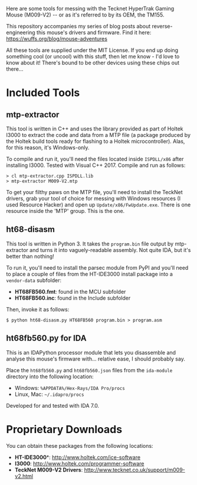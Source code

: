 Here are some tools for messing with the Tecknet HyperTrak Gaming Mouse
(M009-V2) -- or as it's referred to by its OEM, the TM155.

This repository accompanies my series of blog posts about reverse-engineering
this mouse's drivers and firmware. Find it here:
https://wuffs.org/blog/mouse-adventures

All these tools are supplied under the MIT License. If you end up doing
something cool (or uncool) with this stuff, then let me know - I'd love to
know about it! There's bound to be other devices using these chips out there...

# Included Tools

## mtp-extractor

This tool is written in C++ and uses the library provided as part of Holtek
I3000 to extract the code and data from a MTP file (a package produced by the
Holtek build tools ready for flashing to a Holtek microcontroller). Alas, for
this reason, it's Windows-only.

To compile and run it, you'll need the files located inside `ISPDLL/x86` after
installing I3000. Tested with Visual C++ 2017. Compile and run as follows:

    > cl mtp-extractor.cpp ISPDLL.lib
	> mtp-extractor M009-V2.mtp

To get your filthy paws on the MTP file, you'll need to install the TeckNet
drivers, grab your tool of choice for messing with Windows resources (I used
Resource Hacker) and open up `Update/x86/FwUpdate.exe`. There is one resource
inside the 'MTP' group. This is the one.

## ht68-disasm

This tool is written in Python 3. It takes the `program.bin` file output by
mtp-extractor and turns it into vaguely-readable assembly. Not quite IDA, but
it's better than nothing!

To run it, you'll need to install the parsec module from PyPI and you'll need
to place a couple of files from the HT-IDE3000 install package into a
`vendor-data` subfolder:

- **HT68FB560.fmt**: found in the MCU subfolder
- **HT68FB560.inc**: found in the Include subfolder

Then, invoke it as follows:

    $ python ht68-disasm.py HT68FB560 program.bin > program.asm

## ht68fb560.py for IDA

This is an IDAPython processor module that lets you disassemble and analyse
this mouse's firmware with... relative ease, I should probably say.

Place the `ht68fb560.py` and `ht68fb560.json` files from the `ida-module`
directory into the following location:

- Windows: `%APPDATA%/Hex-Rays/IDA Pro/procs`
- Linux, Mac: `~/.idapro/procs`

Developed for and tested with IDA 7.0.

# Proprietary Downloads

You can obtain these packages from the following locations:

- **HT-IDE3000***: http://www.holtek.com/ice-software
- **I3000**: http://www.holtek.com/programmer-software
- **TeckNet M009-V2 Drivers**: http://www.tecknet.co.uk/support/m009-v2.html
